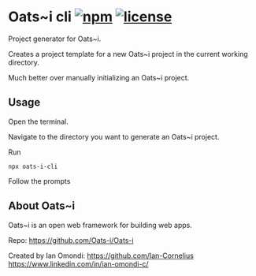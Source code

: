# Oats~i cli    [![npm](https://img.shields.io/badge/npm-v_1.0.2-blue)](https://www.npmjs.com/package/oats-i-cli)    [![license](https://img.shields.io/badge/license-MPL_2.0-green)](https://github.com/Oats-i/Oats-i-cli?tab=MPL-2.0-1-ov-file)

Project generator for Oats~i.

Creates a project template for a new Oats~i project in the current working directory.

Much better over manually initializing an Oats~i project.

## Usage

Open the terminal. 

Navigate to the directory you want to generate an Oats~i project.

Run 

```
npx oats-i-cli
```

Follow the prompts

## About Oats~i

Oats~i is an open web framework for building web apps. 

Repo: https://github.com/Oats-i/Oats-i

Created by Ian Omondi:
https://github.com/Ian-Cornelius
https://www.linkedin.com/in/ian-omondi-c/
